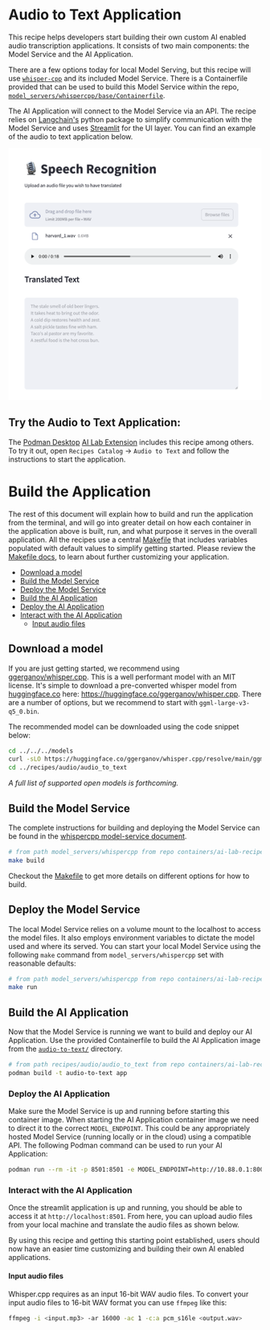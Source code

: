 # Audio to Text Application

This recipe helps developers start building their own custom AI enabled audio transcription applications. It consists of two main components: the Model Service and the AI Application.

There are a few options today for local Model Serving, but this recipe will use [`whisper-cpp`](https://github.com/ggerganov/whisper.cpp.git) and its included Model Service. There is a Containerfile provided that can be used to build this Model Service within the repo, [`model_servers/whispercpp/base/Containerfile`](/model_servers/whispercpp/base/Containerfile).

The AI Application will connect to the Model Service via an API. The recipe relies on [Langchain's](https://python.langchain.com/docs/get_started/introduction) python package to simplify communication with the Model Service and uses [Streamlit](https://streamlit.io/) for the UI layer. You can find an example of the audio to text application below.


![](/assets/whisper.png) 

## Try the Audio to Text Application:

The [Podman Desktop](https://podman-desktop.io) [AI Lab Extension](https://github.com/containers/podman-desktop-extension-ai-lab) includes this recipe among others. To try it out, open `Recipes Catalog` -> `Audio to Text` and follow the instructions to start the application.

# Build the Application

The rest of this document will explain how to build and run the application from the terminal, and will go into greater detail on how each container in the application above is built, run, and  what purpose it serves in the overall application. All the recipes use a central [Makefile](../../common/Makefile.common) that includes variables populated with default values to simplify getting started. Please review the [Makefile docs](../../common/README.md), to learn about further customizing your application.

* [Download a model](#download-a-model)
* [Build the Model Service](#build-the-model-service)
* [Deploy the Model Service](#deploy-the-model-service)
* [Build the AI Application](#build-the-ai-application)
* [Deploy the AI Application](#deploy-the-ai-application)
* [Interact with the AI Application](#interact-with-the-ai-application)
    * [Input audio files](#input-audio-files)

## Download a model

If you are just getting started, we recommend using [ggerganov/whisper.cpp](https://huggingface.co/ggerganov/whisper.cpp).
This is a well performant model with an MIT license.
It's simple to download a pre-converted whisper model from [huggingface.co](https://huggingface.co)
here: https://huggingface.co/ggerganov/whisper.cpp. There are a number of options, but we recommend to start with `ggml-large-v3-q5_0.bin`.

The recommended model can be downloaded using the code snippet below:

```bash
cd ../../../models
curl -sLO https://huggingface.co/ggerganov/whisper.cpp/resolve/main/ggml-large-v3-q5_0.bin
cd ../recipes/audio/audio_to_text
```

_A full list of supported open models is forthcoming._


## Build the Model Service

The complete instructions for building and deploying the Model Service can be found in the [whispercpp model-service document](../../../model_servers/whispercpp/README.md).

```bash
# from path model_servers/whispercpp from repo containers/ai-lab-recipes
make build
```
Checkout the [Makefile](../../../model_servers/whispercpp/Makefile) to get more details on different options for how to build.

## Deploy the Model Service

The local Model Service relies on a volume mount to the localhost to access the model files. It also employs environment variables to dictate the model used and where its served. You can start your local Model Service using the following `make` command from `model_servers/whispercpp` set with reasonable defaults:

```bash
# from path model_servers/whispercpp from repo containers/ai-lab-recipes
make run
```

## Build the AI Application

Now that the Model Service is running we want to build and deploy our AI Application. Use the provided Containerfile to build the AI Application
image from the [`audio-to-text/`](./) directory.

```bash
# from path recipes/audio/audio_to_text from repo containers/ai-lab-recipes
podman build -t audio-to-text app
```
### Deploy the AI Application

Make sure the Model Service is up and running before starting this container image.
When starting the AI Application container image we need to direct it to the correct `MODEL_ENDPOINT`.
This could be any appropriately hosted Model Service (running locally or in the cloud) using a compatible API.
The following Podman command can be used to run your AI Application:

```bash
podman run --rm -it -p 8501:8501 -e MODEL_ENDPOINT=http://10.88.0.1:8001/inference audio-to-text 
```

### Interact with the AI Application

Once the streamlit application is up and running, you should be able to access it at `http://localhost:8501`.
From here, you can upload audio files from your local machine and translate the audio files as shown below.

By using this recipe and getting this starting point established,
users should now have an easier time customizing and building their own AI enabled applications.

#### Input audio files

Whisper.cpp requires as an input 16-bit WAV audio files.
To convert your input audio files to 16-bit WAV format you can use `ffmpeg` like this:

```bash
ffmpeg -i <input.mp3> -ar 16000 -ac 1 -c:a pcm_s16le <output.wav>
```
